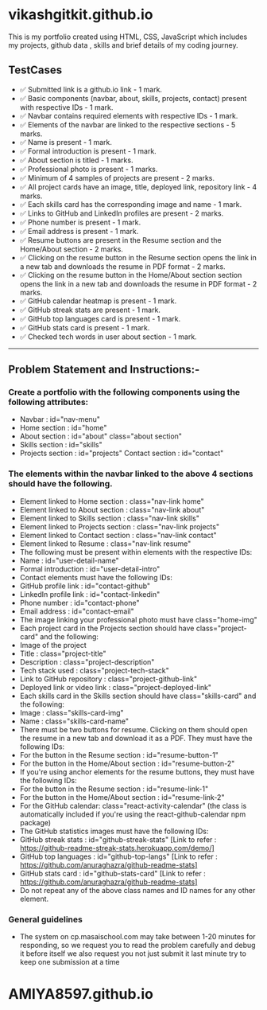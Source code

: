# vikashgitkit.github.io

This is my portfolio created using HTML, CSS, JavaScript which includes my projects, github data , skills and brief details of my coding journey.

## TestCases
- ✅ Submitted link is a github.io link - 1 mark.
- ✅ Basic components (navbar, about, skills, projects, contact) present with respective IDs - 1 mark.
- ✅ Navbar contains required elements with respective IDs - 1 mark.
- ✅ Elements of the navbar are linked to the respective sections  - 5 marks.
- ✅ Name is present - 1 mark.
- ✅ Formal introduction is present - 1 mark.
- ✅ About section is titled - 1 marks.
- ✅ Professional photo is present - 1 marks.
- ✅ Minimum of 4 samples of projects are present - 2 marks.
- ✅ All project cards have an image, title, deployed link, repository link - 4 marks.
- ✅ Each skills card has the corresponding image and name - 1 mark.
- ✅ Links to GitHub and LinkedIn profiles are present - 2 marks.
- ✅ Phone number is present - 1 mark.
- ✅ Email address is present - 1 mark.
- ✅ Resume buttons are present in the Resume section and the Home/About section - 2 marks.
- ✅ Clicking on the resume button in the Resume section opens the link in a new tab and downloads the resume in PDF format - 2 marks.
- ✅ Clicking on the resume button in the Home/About section section opens the link in a new tab and downloads the resume in PDF format - 2 marks.
- ✅ GitHub calendar heatmap is present - 1 mark.
- ✅ GitHub streak stats are present - 1 mark.
- ✅ GitHub top languages card is present - 1 mark.
- ✅ GitHub stats card is present - 1 mark.
- ✅ Checked tech words in user about section - 1 mark.

---
## Problem Statement and Instructions:-
 ### Create a portfolio with the following components using the following attributes:
 - Navbar : id="nav-menu"
 - Home section : id="home"
 - About section : id="about" class="about section"
 - Skills section : id="skills"
 - Projects section : id="projects"
Contact section : id="contact" 
### The elements within the navbar linked to the above 4 sections should have the following.
 - Element linked to Home section : class="nav-link home"
 - Element linked to About section : class="nav-link about"
 - Element linked to Skills section : class="nav-link skills"
 - Element linked to Projects section : class="nav-link projects"
 - Element linked to Contact section : class="nav-link contact"
 - Element linked to Resume : class="nav-link resume"
 - The following must be present within elements with the respective IDs:
 - Name : id="user-detail-name"
 - Formal introduction : id="user-detail-intro"
 - Contact elements must have the following IDs:
 - GitHub profile link : id="contact-github"
 - LinkedIn profile link : id="contact-linkedin"
 - Phone number : id="contact-phone"
 - Email address : id="contact-email"
 - The image linking your professional photo must have class="home-img"
 - Each project card in the Projects section should have class="project-card" and the following:
 - Image of the project
 - Title : class="project-title"
 - Description : class="project-description"
 - Tech stack used : class="project-tech-stack"
 - Link to GitHub repository : class="project-github-link"
 - Deployed link or video link : class="project-deployed-link"
 - Each skills card in the Skills section should have class="skills-card" and the following:
 - Image : class="skills-card-img"
 - Name : class="skills-card-name"
 - There must be two buttons for resume. Clicking on them should open the resume in a new tab and download it as a PDF. They must have the following IDs:
 - For the button in the Resume section : id="resume-button-1"
 - For the button in the Home/About section : id="resume-button-2"
 - If you're using anchor elements for the resume buttons, they must have the following IDs:
 - For the button in the Resume section : id="resume-link-1"
 - For the button in the Home/About section : id="resume-link-2"
 - For the GitHub calendar: class="react-activity-calendar" (the class is automatically included if you're using the react-github-calendar npm package)
 - The GitHub statistics images must have the following IDs:
 - GitHub streak stats : id="github-streak-stats" [Link to refer : https://github-readme-streak-stats.herokuapp.com/demo/]
 - GitHub top languages : id="github-top-langs" [Link to refer : https://github.com/anuraghazra/github-readme-stats]
 - GitHub stats card : id="github-stats-card" [Link to refer : https://github.com/anuraghazra/github-readme-stats]
 - Do not repeat any of the above class names and ID names for any other element.
### General guidelines
- The system on cp.masaischool.com may take between 1-20 minutes for responding,
so we request you to read the problem carefully and debug it before itself
we also request you not just submit it last minute
try to keep one submission at a time
# AMIYA8597.github.io
